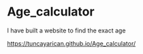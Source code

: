 # Age_calculator
I have built a website to find the exact age


https://tuncayarican.github.io/Age_calculator/
